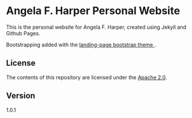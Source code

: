 # Angela F. Harper Personal Website
This is the personal website for Angela F. Harper, created using Jekyll and Github Pages. 

Bootstrapping added with the [landing-page bootstrap theme ](http://startbootstrap.com/templates/landing-page/).

## License
The contents of this repository are licensed under the [Apache
2.0](http://www.apache.org/licenses/LICENSE-2.0.html).

## Version
1.0.1

